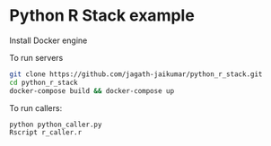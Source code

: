 # Python R Stack example

Install Docker engine




To run servers

```bash
git clone https://github.com/jagath-jaikumar/python_r_stack.git
cd python_r_stack
docker-compose build && docker-compose up
```


To run callers:


```bash
python python_caller.py
Rscript r_caller.r
```

